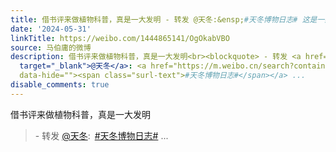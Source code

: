 ```yaml
---
title: 借书评来做植物科普，真是一大发明 - 转发 @天冬:&ensp;#天冬博物日志# 这是一条长微博，来说说@马伯庸 《食南之徒》里的植物。早早就买了亲王马伯庸的新书《食...
date: '2024-05-31'
linkTitle: https://weibo.com/1444865141/OgOkabVBO
source: 马伯庸的微博
description: 借书评来做植物科普，真是一大发明<br><blockquote> - 转发 <a href="https://weibo.com/1146840787"
  target="_blank">@天冬</a>: <a href="https://m.weibo.cn/search?containerid=231522type%3D1%26t%3D10%26q%3D%23%E5%A4%A9%E5%86%AC%E5%8D%9A%E7%89%A9%E6%97%A5%E5%BF%97%23&amp;extparam=%23%E5%A4%A9%E5%86%AC%E5%8D%9A%E7%89%A9%E6%97%A5%E5%BF%97%23"
  data-hide=""><span class="surl-text">#天冬博物日志#</span></a> ...
disable_comments: true
---
```

借书评来做植物科普，真是一大发明<br><blockquote> - 转发 <a href="https://weibo.com/1146840787" target="_blank">@天冬</a>: <a href="https://m.weibo.cn/search?containerid=231522type%3D1%26t%3D10%26q%3D%23%E5%A4%A9%E5%86%AC%E5%8D%9A%E7%89%A9%E6%97%A5%E5%BF%97%23&amp;extparam=%23%E5%A4%A9%E5%86%AC%E5%8D%9A%E7%89%A9%E6%97%A5%E5%BF%97%23" data-hide=""><span class="surl-text">#天冬博物日志#</span></a> ...